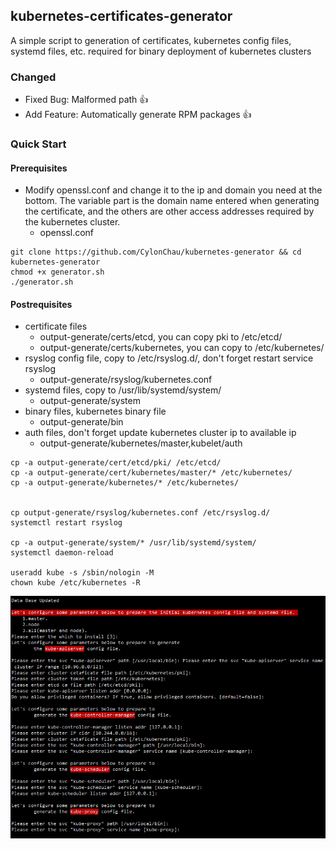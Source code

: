 
## kubernetes-certificates-generator

A simple script to generation of certificates, kubernetes config files, systemd files, etc.  required for binary deployment of kubernetes clusters

### Changed

- Fixed Bug: Malformed path 👍
- Add Feature: Automatically generate RPM packages 👍

### Quick Start

#### Prerequisites

- Modify  openssl.conf and change it to the ip and domain you need at the bottom. The variable part is the domain name entered when generating the certificate, and the others are other access addresses required by the kubernetes cluster.
  - openssl.conf


```
git clone https://github.com/CylonChau/kubernetes-generator && cd kubernetes-generator
chmod +x generator.sh
./generator.sh
```


#### Postrequisites

- certificate files
  - output-generate/certs/etcd, you can copy pki to /etc/etcd/
  - output-generate/certs/kubernetes,  you can copy to /etc/kubernetes/
- rsyslog config file, copy to /etc/rsyslog.d/, don't forget restart service rsyslog
  - output-generate/rsyslog/kubernetes.conf
- systemd files, copy to /usr/lib/systemd/system/
  - output-generate/system
- binary files, kubernetes binary file
  - output-generate/bin
- auth files, don't forget update kubernetes cluster ip to available ip
  - output-generate/kubernetes/master,kubelet/auth


```
cp -a output-generate/cert/etcd/pki/ /etc/etcd/
cp -a output-generate/cert/kubernetes/master/* /etc/kubernetes/
cp -a output-generate/kubernetes/* /etc/kubernetes/


cp output-generate/rsyslog/kubernetes.conf /etc/rsyslog.d/
systemctl restart rsyslog

cp -a output-generate/system/* /usr/lib/systemd/system/
systemctl daemon-reload

useradd kube -s /sbin/nologin -M
chown kube /etc/kubernetes -R
```

<img src="https://github.com/CylonChau/kubernetes-certificates-generator/raw/main/img1.png">